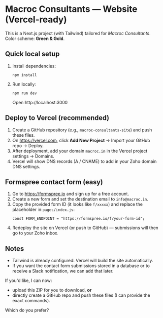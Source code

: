 # Macroc Consultants — Website (Vercel-ready)

This is a Next.js project (with Tailwind) tailored for *Macroc Consultants*.
Color scheme: **Green & Gold**.

## Quick local setup
1. Install dependencies:
   ```
   npm install
   ```
2. Run locally:
   ```
   npm run dev
   ```
   Open http://localhost:3000

## Deploy to Vercel (recommended)
1. Create a GitHub repository (e.g., `macroc-consultants-site`) and push these files.
2. On https://vercel.com, click **Add New Project** → Import your GitHub repo → Deploy.
3. After deployment, add your domain `macroc.in` in the Vercel project settings → Domains.
4. Vercel will show DNS records (A / CNAME) to add in your Zoho domain DNS settings.

## Formspree contact form (easy)
1. Go to https://formspree.io and sign up for a free account.
2. Create a new form and set the destination email to `info@macroc.in`.
3. Copy the provided form ID (it looks like `f/xxxxx`) and replace the placeholder in `pages/index.js`:
   ```
   const FORM_ENDPOINT = "https://formspree.io/f/your-form-id";
   ```
4. Redeploy the site on Vercel (or push to GitHub) — submissions will then go to your Zoho inbox.

## Notes
- Tailwind is already configured. Vercel will build the site automatically.
- If you want the contact form submissions stored in a database or to receive a Slack notification, we can add that later.

If you'd like, I can now:
- upload this ZIP for you to download, **or**
- directly create a GitHub repo and push these files (I can provide the exact commands).

Which do you prefer?
